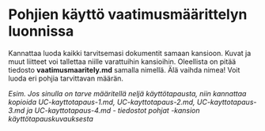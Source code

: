 # Pohjien käyttö vaatimusmäärittelyn luonnissa

Kannattaa luoda kaikki tarvitsemasi dokumentit samaan kansioon. Kuvat ja muut liitteet voi tallettaa niille varattuihin kansioihin.
Oleellista on pitää tiedosto __vaatimusmaaritely.md__ samalla nimellä. Älä vaihda nimea!
Voit luoda eri pohjia tarvittavan määrän.

*Esim. Jos sinulla on tarve määritellä neljä käyttötapausta, niin kannattaa kopioida UC-kayttotapaus-1.md, UC-kayttotapaus-2.md, UC-kayttotapaus-3.md ja UC-kayttotapaus-4.md - tiedostot pohjat -kansion käyttötapauskuvauksesta*



